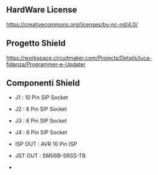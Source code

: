 ## HardWare License
https://creativecommons.org/licenses/by-nc-nd/4.0/

## Progetto Shield
https://workspace.circuitmaker.com/Projects/Details/luca-fidanza/Programmer-e-Updater

## Componenti Shield
- J1 : 10 Pin SIP Socket
- J2 : 8 Pin SIP Socket
- J3 : 8 Pin SIP Socket
- J4 : 6 Pin SIP Socket

- ISP OUT : AVR 10 Pin ISP
- JST OUT : SM06B-SRSS-TB

-  